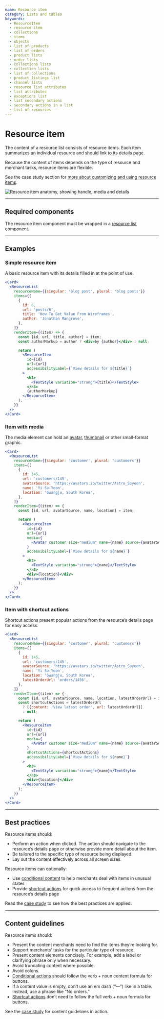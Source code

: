 ```yaml
---
name: Resource item
category: Lists and tables
keywords:
  - ResourceItem
  - resource item
  - collections
  - items
  - objects
  - list of products
  - list of orders
  - product lists
  - order lists
  - collections lists
  - collection lists
  - list of collections
  - product listings list
  - channel lists
  - resource list attributes
  - list attributes
  - exceptions list
  - list secondary actions
  - secondary actions in a list
  - list of resources
---
```


# Resource item

The content of a resource list consists of resource items. Each item summarizes an individual resource and should link to its details page.

Because the content of items depends on the type of resource and merchant tasks, resource items are flexible.

See the case study section for [more about customizing and using resource items](/components/lists-and-tables/resource-list#study-custom-item).

<div class="TypeContainerImage TypeContainerImage--PageBackground">

![Resource item anatomy, showing handle, media and details](/public_images/resource-list/item-anatomy-wide@2x.png)

</div>

---

## Required components

The resource item component must be wrapped in a [resource list](/components/lists-and-tables/resource-list) component.

---

## Examples

### Simple resource item

A basic resource item with its details filled in at the point of use.

```jsx
<Card>
  <ResourceList
    resourceName={{singular: 'blog post', plural: 'blog posts'}}
    items={[
      {
        id: 6,
        url: 'posts/6',
        title: 'How To Get Value From Wireframes',
        author: 'Jonathan Mangrove',
      },
    ]}
    renderItem={(item) => {
      const {id, url, title, author} = item;
      const authorMarkup = author ? <div>by {author}</div> : null;

      return (
        <ResourceItem
          id={id}
          url={url}
          accessibilityLabel={`View details for ${title}`}
        >
          <h3>
            <TextStyle variation="strong">{title}</TextStyle>
          </h3>
          {authorMarkup}
        </ResourceItem>
      );
    }}
  />
</Card>
```

### Item with media

The media element can hold an [avatar](/components/images-and-icons/avatar), [thumbnail](/components/images-and-icons/thumbnail) or other small-format graphic.

```jsx
<Card>
  <ResourceList
    resourceName={{singular: 'customer', plural: 'customers'}}
    items={[
      {
        id: 145,
        url: 'customers/145',
        avatarSource: 'https://avatars.io/twitter/Astro_Soyeon',
        name: 'Yi So-Yeon',
        location: 'Gwangju, South Korea',
      },
    ]}
    renderItem={(item) => {
      const {id, url, avatarSource, name, location} = item;

      return (
        <ResourceItem
          id={id}
          url={url}
          media={
            <Avatar customer size="medium" name={name} source={avatarSource} />
          }
          accessibilityLabel={`View details for ${name}`}
        >
          <h3>
            <TextStyle variation="strong">{name}</TextStyle>
          </h3>
          <div>{location}</div>
        </ResourceItem>
      );
    }}
  />
</Card>
```

### Item with shortcut actions

Shortcut actions present popular actions from the resource’s details page for easy access.

```jsx
<Card>
  <ResourceList
    resourceName={{singular: 'customer', plural: 'customers'}}
    items={[
      {
        id: 145,
        url: 'customers/145',
        avatarSource: 'https://avatars.io/twitter/Astro_Soyeon',
        name: 'Yi So-Yeon',
        location: 'Gwangju, South Korea',
        latestOrderUrl: 'orders/1456',
      },
    ]}
    renderItem={(item) => {
      const {id, url, avatarSource, name, location, latestOrderUrl} = item;
      const shortcutActions = latestOrderUrl
        ? [{content: 'View latest order', url: latestOrderUrl}]
        : null;

      return (
        <ResourceItem
          id={id}
          url={url}
          media={
            <Avatar customer size="medium" name={name} source={avatarSource} />
          }
          shortcutActions={shortcutActions}
          accessibilityLabel={`View details for ${name}`}
        >
          <h3>
            <TextStyle variation="strong">{name}</TextStyle>
          </h3>
          <div>{location}</div>
        </ResourceItem>
      );
    }}
  />
</Card>
```

---

## Best practices

Resource items should:

- Perform an action when clicked. The action should navigate to the resource’s details page or otherwise provide more detail about the item.
- Be tailored to the specific type of resource being displayed.
- Lay out the content effectively across all screen sizes.

Resource items can optionally:

- Use [conditional content](/components/lists-and-tables/resource-list#study-custom-item-conditional-content) to help merchants deal with items in unusual states
- Provide [shortcut actions](/components/lists-and-tables/resource-list#study-custom-item-shortcut-actions) for quick access to frequent actions from the resource’s details page

Read the [case study](/components/lists-and-tables/resource-list#study-custom-item) to see how the best practices are applied.

---

## Content guidelines

Resource items should:

- Present the content merchants need to find the items they’re looking for.
- Support merchants’ tasks for the particular type of resource.
- Present content elements concisely. For example, add a label or clarifying phrase only when necessary.
- Avoid truncating content where possible.
- Avoid colons.
- [Conditional actions](/components/lists-and-tables/resource-list#study-custom-item-conditional-content) should follow the verb + noun content formula for buttons.
- If a content value is empty, don’t use an em dash (“—”) like in a table. Instead, use a phrase like “No orders.”
- [Shortcut actions](/components/lists-and-tables/resource-list#study-custom-item-shortcut-actions) don’t need to follow the full verb + noun formula for buttons.

See the [case study](/components/lists-and-tables/resource-list#study-custom-item) for content guidelines in action.

